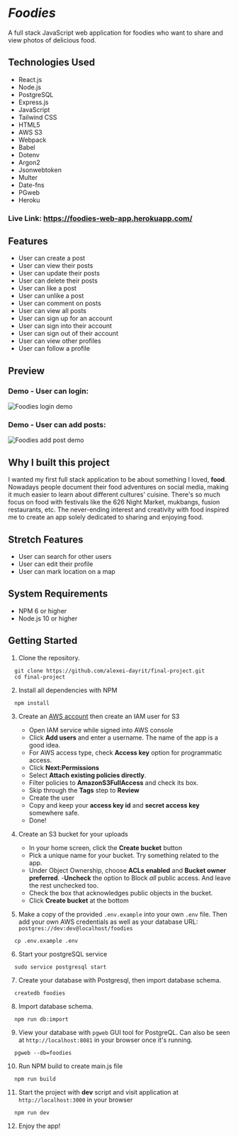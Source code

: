 # *Foodies*

A full stack JavaScript web application for foodies who want to share and view photos of delicious food.

## Technologies Used

- React.js
- Node.js
- PostgreSQL
- Express.js
- JavaScript
- Tailwind CSS
- HTML5
- AWS S3
- Webpack
- Babel
- Dotenv
- Argon2
- Jsonwebtoken
- Multer
- Date-fns
- PGweb
- Heroku

### Live Link: https://foodies-web-app.herokuapp.com/

## Features

- User can create a post
- User can view their posts
- User can update their posts
- User can delete their posts
- User can like a post
- User can unlike a post
- User can comment on posts
- User can view all posts
- User can sign up for an account
- User can sign into their account
- User can sign out of their account
- User can view other profiles
- User can follow a profile
## Preview

### Demo - User can login:

![Foodies login demo](assets/foodies-login-75.gif)
### Demo - User can add posts:

![Foodies add post demo](assets/foodies-add-post.gif)

## Why I built this project

I wanted my first full stack application to be about something I loved, **food**. Nowadays people document their food adventures on social media, making it much easier to learn about different cultures' cuisine. There's so much focus on food with festivals like the 626 Night Market, mukbangs, fusion restaurants, etc. The never-ending interest and creativity with food inspired me to create an app solely dedicated to sharing and enjoying food.

## Stretch Features

- User can search for other users
- User can edit their profile
- User can mark location on a map

## System Requirements

- NPM 6 or higher
- Node.js 10 or higher
## Getting Started

1. Clone the repository.

```shell
  git clone https://github.com/alexei-dayrit/final-project.git
  cd final-project
```
2. Install all dependencies with NPM

```shell
  npm install
```

3. Create an [AWS account](https://aws.amazon.com/free/) then create an IAM user for S3

    - Open IAM service while signed into AWS console
    - Click **Add users** and enter a username. The name of the app is a good idea.
    - For AWS access type, check **Access key** option for programmatic access.
    - Click **Next:Permissions**
    - Select **Attach existing policies directly**.
    - Filter policies to **AmazonS3FullAccess** and check its box.
    - Skip through the **Tags** step to **Review**
    - Create the user
    - Copy and keep your **access key id** and **secret access key** somewhere safe.
    - Done!

4. Create an S3 bucket for your uploads

    - In your home screen, click the **Create bucket** button
    - Pick a unique name for your bucket. Try something related to the app.
    - Under Object Ownership, choose **ACLs enabled** and **Bucket owner preferred**.
    -**Uncheck** the option to Block *all* public access. And leave the rest unchecked too.
    - Check the box that acknowledges public objects in the bucket.
    - Click **Create bucket** at the bottom

5. Make a copy of the provided ```.env.example``` into your own ```.env``` file. Then add your own AWS credentials as well as your database URL: ```postgres://dev:dev@localhost/foodies```

  ```shell
    cp .env.example .env
  ```

6. Start your postgreSQL service

```shell
  sudo service postgresql start
```

7. Create your database with Postgresql, then import database schema.

```shell
  createdb foodies
```

8. Import database schema.

```shell
  npm run db:import
```

9. View your database with ```pgweb``` GUI tool for PostgreQL. Can also be seen at ```http://localhost:8081``` in your browser once it's running.

```shell
  pgweb --db=foodies
```

10. Run NPM build to create main.js file

```shell
  npm run build
```

11. Start the project with **dev** script and visit application at ```http://localhost:3000``` in your browser

```shell
  npm run dev
```

12. Enjoy the app!
